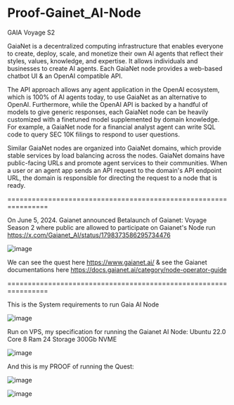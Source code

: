 # Proof-Gainet_AI-Node
GAIA Voyage S2

GaiaNet is a decentralized computing infrastructure that enables everyone to create, deploy, scale, and monetize their own AI agents that reflect their styles, values, knowledge, and expertise. It allows individuals and businesses to create AI agents. Each GaiaNet node provides a web-based chatbot UI & an OpenAI compatible API.
 
The API approach allows any agent application in the OpenAI ecosystem, which is 100% of AI agents today, to use GaiaNet as an alternative to OpenAI. Furthermore, while the OpenAI API is backed by a handful of models to give generic responses, each GaiaNet node can be heavily customized with a finetuned model supplemented by domain knowledge. For example, a GaiaNet node for a financial analyst agent can write SQL code to query SEC 10K filings to respond to user questions.

Similar GaiaNet nodes are organized into GaiaNet domains, which provide stable services by load balancing across the nodes. GaiaNet domains have public-facing URLs and promote agent services to their communities. When a user or an agent app sends an API request to the domain's API endpoint URL, the domain is responsible for directing the request to a node that is ready.

================================================================

On June 5, 2024. Gaianet announced Betalaunch of Gaianet: Voyage Season 2 where public are allowed to participate on Gaianet's Node run https://x.com/Gaianet_AI/status/1798373586295734476

![image](https://github.com/user-attachments/assets/8e582951-6c2e-4a7c-80ae-3abe6c5bb6d0)

We can see the quest here https://www.gaianet.ai/ & see the Gaianet documentations here https://docs.gaianet.ai/category/node-operator-guide

================================================================

This is the System requirements to run Gaia AI Node

![image](https://github.com/user-attachments/assets/d1488e24-87fe-459b-b410-84ed4892dc8b)


Run on VPS, my specification for running the Gaianet AI Node: Ubuntu 22.0 Core 8 Ram 24 Storage 300Gb NVME

![image](https://github.com/user-attachments/assets/d83aa9f8-baa3-4bfe-a2a9-2aceb2ebd569)

And this is my PROOF of running the Quest:

![image](https://github.com/user-attachments/assets/34da92fd-09ce-4b10-8970-bb1ae1cc2afe)

![image](https://github.com/user-attachments/assets/d2e17af3-b2ad-4de9-8ede-7451f24490e9)




